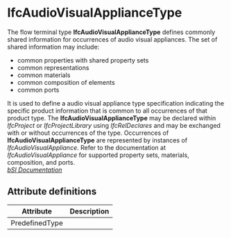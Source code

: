 IfcAudioVisualApplianceType
===========================
The flow terminal type **IfcAudioVisualApplianceType** defines commonly shared
information for occurrences of audio visual appliances. The set of shared
information may include:  
  
* common properties with shared property sets  
* common representations  
* common materials  
* common composition of elements  
* common ports  
  
It is used to define a audio visual appliance type specification indicating
the specific product information that is common to all occurrences of that
product type. The **IfcAudioVisualApplianceType** may be declared within
_IfcProject_ or _IfcProjectLibrary_ using _IfcRelDeclares_ and may be
exchanged with or without occurrences of the type. Occurrences of
**IfcAudioVisualApplianceType** are represented by instances of
_IfcAudioVisualAppliance_. Refer to the documentation at
_IfcAudioVisualAppliance_ for supported property sets, materials, composition,
and ports.  
[ _bSI
Documentation_](https://standards.buildingsmart.org/IFC/DEV/IFC4_2/FINAL/HTML/schema/ifcelectricaldomain/lexical/ifcaudiovisualappliancetype.htm)


Attribute definitions
---------------------
| Attribute      | Description   |
|----------------|---------------|
| PredefinedType |               |

